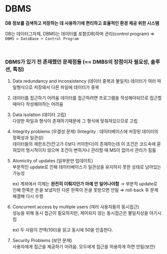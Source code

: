 # DBMS

**DB 정보를 검색하고 저장하는 데 사용하기에 편리하고 효율적인 환경 제공 위한 시스템**
<br/>

DB는 데이터그자체, DBMS는 데이터를 포함(DB)하며 관리(control program) ⇒ `DBMS = DataBase + Control Program` 

<br/>

### **DBMS가 있기 전 존재했던 문제점들**   (== DMBS의 장점이자 필요성, 솔루션, 특징)

1. Data redundancy and inconsistency (데이터 중복과 불일치)
    데이터가 여러 파일형식으로 저장돼서 다른 파일에 데이터가 중복
        
2. 데이터를 접근하기 어려움
    데이터를 접근하려면 프로그램을 작성해야되므로 접근할때마다 작성해야하는 어려움
        
3. Data isolation (데이터 고립)        
    다양한 파일과 형식이 존재하기때문에 그 형식에 맞춰져있으므로 고립
        
4. Integrity problems (무결성 문제) (Integrity : 데이터베이스에 저장된 데이터의 정확성과 일관성)        
    데이터들의 제한조건(잔고가 0보다 커야한다)이 존재하는데 이 조건은 코드속에 묻혀있어 명시적이지 않으며 조건이 변하거나 관리할 때 MS이 없어서 관리가 힘듦
        
5. Atomicity of updates (일부분만 업데이트)        
    부분적인 update로 인해 데이터베이스가 일관성을 유지하지 못한 상태로 남아있는 가능성
        
    ex) 계좌에서 이체는 **완전히 이뤄지던가 아예 안 일어나야함** → 부분적 update로 인해 한쪽은 돈을 보냈지만 다른 한쪽이 돈을 못받으면 안됨    ⇒ roll-back 후 문제 해결해 다시 수행
        
6. Concurrent access by multiple users (여러 사용자들의 동시접근)        
    성능을 위해 동시 접근이 필요하지만, 제어되지 않는 동시접근은 불일치성을 야기시킴
        
    ex) 두 사람이 잔액(100)을 읽고 동시에 50을 인출한다.
        
7. Security Problems (보안 문제)        
    사용자에게 접근을 제공하기 어려움.   모두에게 접근을 허용하게 하면 안됨(보안)